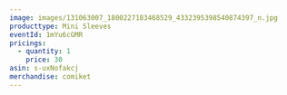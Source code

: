 ```yaml
---
image: images/131063007_1800227183468529_4332395398540874397_n.jpg
producttype: Mini Sleeves
eventId: 1mYu6cGMR
pricings:
  - quantity: 1
    price: 30
asin: s-uxNofakcj
merchandise: comiket
---
```


